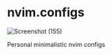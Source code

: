 # nvim.configs
![Screenshot (155)](https://github.com/0xba0a/nvim-configs/assets/93771038/3703e709-1f73-44eb-ad6e-2e4c9bb5f876)

Personal minimalistic nvim configs
